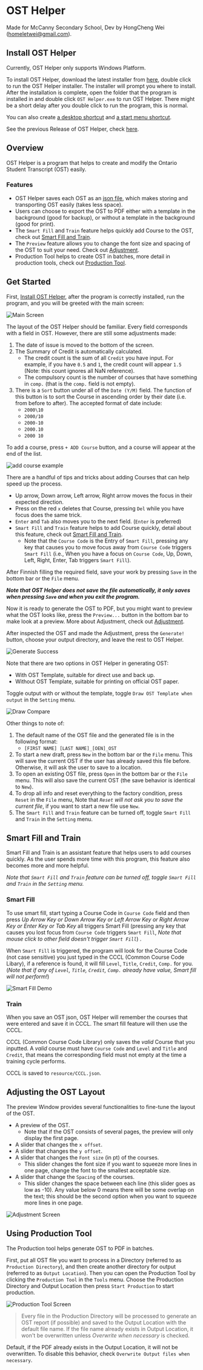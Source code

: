 # OST Helper
Made for McCanny Secondary School, Dev by HongCheng Wei ([homeletwei@gmail.com](mailto::homeletwei@gmail.com)).

## Install OST Helper

Currently, OST Helper only supports Windows Platform.

To install OST Helper, download the latest installer from [here](https://github.com/Homelet/OST/blob/master/Release/V%201.2/OST%20Helper_installer.exe?raw=true), double click to run the OST Helper installer. The installer will prompt you where to install. After the installation is complete, open the folder that the program is installed in and double click `OST Helper.exe` to run OST Helper. There might be a short delay after you double click to run the program, this is normal.

You can also create [a desktop shortcut](#how-to-create-desktop-shortcut) and [a start menu shortcut](#how-to-create-start-menu-shortcut).

See the previous Release of OST Helper, check [here](Release).

## Overview
OST Helper is a program that helps to create and modify the Ontario Student Transcript (OST) easily. 

### Features
- OST Helper saves each OST as an [json file](https://en.wikipedia.org/wiki/JSON), which makes storing and transporting OST easily (takes less space).
- Users can choose to export the OST to PDF either with a template in the background (good for backup), or without a template in the background (good for print).
- The `Smart Fill` and `Train` feature helps quickly add Course to the OST, check out [Smart Fill and Train](#smart-fill-and-train).
- The `Preview` feature allows you to change the font size and spacing of the OST to suit your need. Check out [Adjustment](#adjusting-the-ost-layout).
- Production Tool helps to create OST in batches, more detail in production tools, check out [Production Tool](#using-production-tool).

## Get Started

First, [Install OST Helper](#install-ost-helper), after the program is correctly installed, run the program, and you will be greeted with the main screen:

![Main Screen](asset/main_screen.png)

The layout of the OST Helper should be familiar. Every field corresponds with a field in OST. However, there are still some adjustments made:

1. The date of issue is moved to the bottom of the screen.
2. The Summary of Credit is automatically calculated.
    - The credit count is the sum of all `Credit` you have input. For example, if you have `0.5` and `1`, the credit count will appear `1.5` (Note: this count ignores all NaN reference).
    - The compulsory count is the number of courses that have something in `comp.` (that is the `comp.` field is not empty).
3. There is a `Sort` button under all of the `Date (Y/M)` field. The function of this button is to sort the Course in ascending order by their date  (i.e. from before to after). The accepted format of date include:
    - `2000\10`
    - `2000/10`
    - `2000-10`
    - `2000.10`
    - `2000 10`

To add a course, press `+ ADD Course` button, and a course will appear at the end of the list.

![add course example](asset/add_course_example.png)

There are a handful of tips and tricks about adding Courses that can help speed up the process.
- Up arrow, Down arrow, Left arrow, Right arrow moves the focus in their expected direction.
- Press on the red `x` deletes that Course, pressing `Del` while you have focus does the same trick.
- `Enter` and `Tab` also moves you to the next field. (`Enter` is preferred)
- `Smart Fill` and `Train` feature helps to add Course quickly, detail about this feature, check out [Smart Fill and Train](#smart-fill-and-train).
    - Note that the `Course Code` is the Entry of `Smart Fill`, pressing any key that causes you to move focus away from `Course Code` triggers `Smart Fill` (i.e., When you have a focus on `Course Code`, Up, Down, Left, Right, Enter, Tab triggers `Smart Fill`).

After Finnish filling the required field, save your work by pressing `Save` in the bottom bar or the `File` menu.

__*Note that OST Helper does not save the file automatically, it only saves when pressing `Save` and when you exit the program.*__

Now it is ready to generate the OST to PDF, but you might want to preview what the OST looks like, press the `Preview...` button in the bottom bar to make look at a preview. More about Adjustment, check out [Adjustment](#using-adjustment).

After inspected the OST and made the Adjustment, press the `Generate!` button, choose your output directory, and leave the rest to OST Helper.

![Generate Success](asset/generate_success.png)

Note that there are two options in OST Helper in generating OST:
- With OST Template, suitable for direct use and back up.
- Without OST Template, suitable for printing on official OST paper.

Toggle output with or without the template, toggle `Draw OST Template when output` in the `Setting` menu.

![Draw Compare](asset/draw_compare.png)

Other things to note of:
1. The default name of the OST file and the generated file is in the following format:
    - `[FIRST NAME] [LAST NAME]_[OEN]_OST`
1. To start a new draft, press `New` in the bottom bar or the `File` menu. This will save the current OST if the user has already saved this file before. Otherwise, it will ask the user to save to a location.
1. To open an existing OST file, press `Open` in the bottom bar or the `File` menu. This will also save the current OST (the save behavior is identical to `New`).
1. To drop all info and reset everything to the factory condition, press `Reset` in the `File` menu, Note that _*`Reset` will not ask you to save the current file*_, if you want to start a new file use `New`.
1. The `Smart Fill` and `Train` feature can be turned off, toggle `Smart Fill` and `Train` in the `Setting` menu.

## Smart Fill and Train
Smart Fill and Train is an assistant feature that helps users to add courses quickly. As the user spends more time with this program, this feature also becomes more and more helpful.

_Note that `Smart Fill` and `Train` feature can be turned off, toggle `Smart Fill` and `Train` in the `Setting` menu._

### Smart Fill
To use smart fill, start typing a Course Code in `Course Code` field and then press _Up Arrow Key or Down Arrow Key or Left Arrow Key or Right Arrow Key or Enter Key or Tab Key_ all triggers Smart Fill (pressing any key that causes you lost focus from `Course Code` triggers `Smart Fill`, *Note that mouse click to other field doesn't trigger `Smart Fill`*) . 

When `Smart Fill` is triggered, the program will look for the Course Code (not case sensitive) you just typed in the CCCL (Common Course Code Libary), if a reference is found, it will fill `Level`, `Title`, `Credit`, `Comp.` for you. (_Note that if any of `Level`, `Title`, `Credit`, `Comp.` already have value, Smart fill will not perform!_)

![Smart Fill Demo](asset/smart_fill_demo.gif)

### Train
When you save an OST json, OST Helper will remember the courses that were entered and save it in CCCL. The smart fill feature will then use the CCCL. 

CCCL (Common Course Code Library) only saves the _valid_ Course that you inputted. A _valid_ course must have `Course Code` and `Level` and `Title` and `Credit`, that means the corresponding field must not empty at the time a training cycle performs.

CCCL is saved to `resource/CCCL.json`.

## Adjusting the OST Layout
The preview Window provides several functionalities to fine-tune the layout of the OST. 
- A preview of the OST.
    - Note that if the OST consists of several pages, the preview will only display the first page.
- A slider that changes the `x offset`.
- A slider that changes the `y offset`.
- A slider that changes the `Font size` (in pt) of the courses.
    - This slider changes the font size if you want to squeeze more lines in one page, change the font to the smallest acceptable size.
- A slider that change the `Spacing` of the courses.
    - This slider changes the space between each line (this slider goes as low as -10). Any value below 0 means there will be some overlap on the text; this should be the second option when you want to squeeze more lines in one page.

![Adjustment Screen](asset/adjustment_screen.png)

## Using Production Tool
The Production tool helps generate OST to PDF in batches. 

First, put all OST file you want to process in a Directory (referred to as `Production Directory`), and then create another directory for output (referred to as `Output Location`). Then you can open the Production Tool by clicking the `Production Tool` in the `Tools` menu. Choose the Production Directory and Output Location then press `Start Production` to start production.

![Production Tool Screen](asset/production_tool.png)

> Every file in the Production Directory will be processed to generate an OST report (if possible) and saved to the Output Location with the default file name. If the file name already exists in Output Location, it won't be overwritten unless _Overwrite when necessary_ is checked.

Default, if the PDF already exists in the Output Location, it will not be overwritten. To disable this behavior, check `Overwrite Output files when necessary`.
